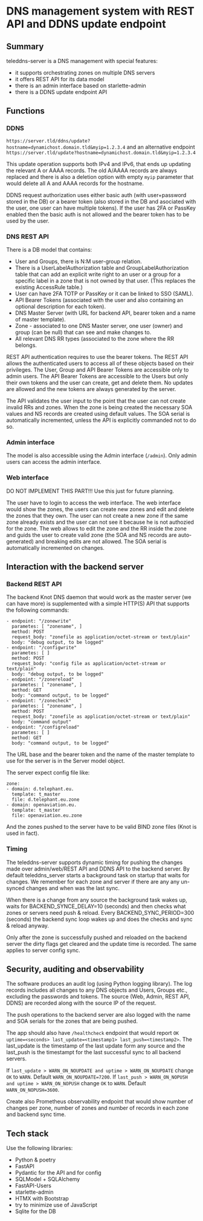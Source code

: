 # DNS management system with REST API and DDNS update endpoint

## Summary

teleddns-server is a DNS management with special features:
* it supports orchestrating zones on multiple DNS servers
* it offers REST API for its data model
* there is an admin interface based on starlette-admin
* there is a DDNS update endpoint API

## Functions

### DDNS

`https://server.tld/ddns/update?hostname=dynamichost.domain.tld&myip=1.2.3.4` and an alternative endpoint
`https://server.tld/update?hostname=dynamichost.domain.tld&myip=1.2.3.4`

This update operation supports both IPv4 and IPv6, that ends up updating the relevant A or AAAA records. The old A/AAAA records
are always replaced and there is also a deletion option with empty `myip` parameter that would delete all A and AAAA records for the
hostname.

DDNS request authorization uses either basic auth (with user+password stored in the DB) or a bearer token (also stored in the DB and
asociated with the user, one user can have multiple tokens).
If the user has 2FA or PassKey enabled then the basic auth is not allowed and the bearer token has to be used by the user.

### DNS REST API

There is a DB model that contains:
* User and Groups, there is N:M user-group relation.
* There is a UserLabelAuthorization table and GroupLabelAuthorization table that can add an explicit write right to an user or a group for a specific label in a zone that is not owned by that user. (This replaces the existing AccessRule table.)
* User can have 2FA TOTP or PassKey or it can be linked to SSO (SAML).
* API Bearer Tokens (associated with the user and also containing an optional description for each token).
* DNS Master Server (with URL for backend API, bearer token and a name of master template).
* Zone - associated to one DNS Master server, one user (owner) and group (can be null) that can see and make changes to.
* All relevant DNS RR types (associated to the zone where the RR belongs.

REST API authentication requires to use the bearer tokens.
The REST API allows the authenticated users to access all of these objects based on their privileges. The User, Group and API Bearer Tokens
are accessible only to admin users.
The API Bearer Tokens are accessible to the Users but only their own tokens and the user can create, get and delete them. No updates are allowed and the new tokens are always generated by the server.

The API validates the user input to the point that the user can not create invalid RRs and zones. When the zone is being created the necessary SOA values and NS records
are created using default values. The SOA serial is automatically incremented, unless the API is explicitly commanded not to do so.

### Admin interface

The model is also accessible using the Admin interface (`/admin`). Only admin users can access the admin interface.

### Web interface

DO NOT IMPLEMENT THIS PART!!! Use this just for future planning.

The user have to login to access the web interface. The web interface would show the zones, the users can create new zones and edit and delete the zones that they
own. The user can not create a new zone if the same zone already exists and the user can not see it because he is not authozied for the zone.
The web allows to edit the zone and the RR inside the zone and guids the user to create valid zone (the SOA and NS records are auto-generated) and breaking edits
are not allowed. The SOA serial is automatically incremented on changes.

## Interaction with the backend server

### Backend REST API

The backend Knot DNS daemon that would work as the master server (we can have more) is supplemented with a simple HTTP(S) API that supports the following
commands:

```
- endpoint: "/zonewrite"
  parametes: [ "zonename", ]
  method: POST
  request_body: "zonefile as application/octet-stream or text/plain"
  body: "debug output, to be logged"
- endpoint: "/configwrite"
  parametes: [ ]
  method: POST
  request_body: "config file as application/octet-stream or text/plain"
  body: "debug output, to be logged"
- endpoint: "/zonereload"
  parametes: [ "zonename", ]
  method: GET
  body: "command output, to be logged"
- endpoint: "/zonecheck"
  parametes: [ "zonename", ]
  method: POST
  request_body: "zonefile as application/octet-stream or text/plain"
  body: "command output"
- endpoint: "/configreload"
  parametes: [ ]
  method: GET
  body: "command output, to be logged"
```

The URL base and the bearer token and the name of the master template to use for the server is in the Server model object.

The server expect config file like:
```
zone:
- domain: d.telephant.eu.
  template: t_master
  file: d.telephant.eu.zone
- domain: openaviation.eu.
  template: t_master
  file: openaviation.eu.zone
```

And the zones pushed to the server have to be valid BIND zone files (Knot is used in fact).

### Timing

The teleddns-server supports dynamic timing for pushing the changes made over admin/web/REST API and DDNS API to the backend server. By default teleddns_server starts a background task on startup that waits for changes. We remember for each zone and server if there are any any un-synced changes and when was the last sync.

When there is a change from any source the background task wakes up, waits for BACKEND_SYNCE_DELAY=10 (seconds) and then checks what zones or servers need push & reload. Every BACKEND_SYNC_PERIOD=300 (seconds) the backend sync loop wakes up and does the checks and sync & reload anyway.

Only after the zone is successfully pushed and reloaded on the backend server the dirty flags get cleared and the update time is recorded. The same applies to server config sync.

## Security, auditing and observability

The software produces an audit log (using Python logging library). The log records includes all changes to any DNS objects and Users, Groups etc., excluding the passwords and tokens. The source (Web, Admin, REST API, DDNS) are recorded along with the source IP of the request.

The push operations to the backend server are also logged with the name and SOA serials for the zones that are being pushed.

The app should also have `/healthcheck` endpoint that would report `OK uptime=<seconds> last_update=<timestamp1> last_push=<timestamp2>`. The last_update is the timestamp of the last update form any source and the last_push is the timestampt for the last successful sync to all backend servers.

If `last_update > WARN_ON_NOUPDATE and uptime > WARN_ON_NOUPDATE` change `OK` to `WARN`. Default `WARN_ON_NOUPDATE=7200`.
If `last_push > WARN_ON_NOPUSH and uptime > WARN_ON_NOPUSH` change `OK` to `WARN`. Default `WARN_ON_NOPUSH=3600`.

Create also Prometheus observability endpoint that would show number of changes per zone, number of zones and number of records in each zone and backend sync time.

## Tech stack

Use the following libraries:

* Python & poetry
* FastAPI
* Pydantic for the API and for config
* SQLModel + SQLAlchemy
* FastAPI-Users
* starlette-admin
* HTMX with Bootstrap
* try to minimize use of JavaScript
* Sqlite for the DB
